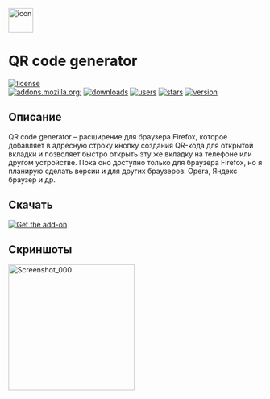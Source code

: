 <img src="https://user-images.githubusercontent.com/91249047/154852193-3d01fd9e-5cd9-41b2-bb8c-38b0c3abb53b.png" height=49 title="icon" alt="icon"></img>
# QR code generator
[![license](https://img.shields.io/badge/license-MIT-97c510?style=flat "license")](LICENSE)  
[![addons.mozilla.org:](https://img.shields.io/badge/-addons.mozilla.org%3A-5b5b5b?style=flat "addons.mozilla.org")](https://addons.mozilla.org)
[![downloads](https://img.shields.io/amo/dw/t1m013y-qr-code-generator "downloads")](https://addons.mozilla.org/ru/firefox/addon/t1m013y-qr-code-generator/)
[![users](https://img.shields.io/amo/users/t1m013y-qr-code-generator "users")](https://addons.mozilla.org/ru/firefox/addon/t1m013y-qr-code-generator/)
[![stars](https://img.shields.io/amo/stars/t1m013y-qr-code-generator "stars")](https://addons.mozilla.org/ru/firefox/addon/t1m013y-qr-code-generator/reviews/)
[![version](https://img.shields.io/amo/v/t1m013y-qr-code-generator?label=version "version")](https://addons.mozilla.org/ru/firefox/addon/t1m013y-qr-code-generator/versions/)

## Описание
QR code generator – расширение для браузера Firefox, которое добавляет в адресную строку кнопку создания QR-кода для открытой вкладки и позволяет быстро открыть эту же вкладку на телефоне или другом устройстве. Пока оно доступно только для браузера Firefox, но я планирую сделать версии и для других браузеров: Opera, Яндекс браузер и др. 

## Скачать
[![Get the add-on](https://user-images.githubusercontent.com/91249047/233659614-8b4e1030-f6bc-4a84-998f-19e6893bf2c8.png)](https://addons.mozilla.org/ru/firefox/addon/t1m013y-qr-code-generator/)

## Скриншоты
<img src="https://user-images.githubusercontent.com/91249047/190253984-5e7f796a-bc5d-46a6-9ff3-106010685a71.jpg" height=250 title="Screenshot" alt="Screenshot_000">
